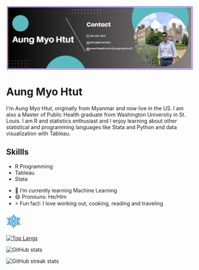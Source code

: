 ![Statistics and R Programming](https://github.com/aungmyohtut21/aungmyohtut21/blob/main/Banner.png)

# Aung Myo Htut

I'm Aung Myo Htut, originally from Myanmar and now live in the US. I am also a Master of Public Health graduate from Washington University in St. Louis. I am R and statistics enthusiast and I enjoy learning about other statistical and programming languages like Stata and Python and data visualization with Tableau.

## Skillls 
* R Programming
* Tableau
* Stata

- 🌱 I’m currently learning Machine Learning 
- 😄 Pronouns: He/Him 
- ⚡ Fun fact: I love working out, cooking, reading and traveling 


<a href='https://archiveprogram.github.com/'><img src='https://raw.githubusercontent.com/acervenky/animated-github-badges/master/assets/acbadge.gif' width='40' height='40'></a> 

[![Top Langs](https://github-readme-stats.vercel.app/api/top-langs/?username=aungmyohtut21)](https://github.com/anuraghazra/github-readme-stats)

![GitHub stats](https://github-readme-stats.vercel.app/api?username=aungmyohtut21&show_icons=true)  

![GitHub streak stats](https://streak-stats.demolab.com/?user=aungmyohtut21)  






